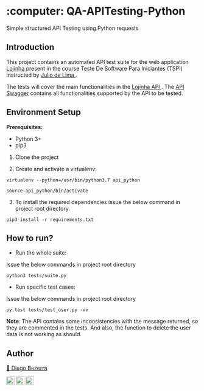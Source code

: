 
<h1 align="left">:computer: QA-APITesting-Python  </h1>

Simple structured API Testing using Python requests

## Introduction
This project contains an automated API test suite for the web application <a href="http://165.227.93.41/lojinha-web/"> Lojinha </a> present in the course Teste De Software Para Iniciantes (TSPI) instructed by <a href="https://www.juliodelima.com.br/"> Julio de Lima </a>.

The tests will cover the main functionalities in the <a href="http://165.227.93.41/lojinha">Lojinha API </a>. The <a href="http://165.227.93.41/lojinha-arquivos/Swagger.pdf"> API Swagger</a> contains all functionalities supported by the API to be tested.

## Environment Setup
**Prerequisites:** 
* Python 3+ 
* pip3


1. Clone the project

2. Create and activate a virtualenv:
```
virtualenv --python=/usr/bin/python3.7 api_python 
```
```
source api_python/bin/activate
```

3. To install the required dependencies issue the below command in project root directory.
```
pip3 install -r requirements.txt
```

## How to run?

- Run the whole suite:

Issue the below commands in project root directory
```
python3 tests/suite.py
```

- Run specific test cases: 

Issue the below commands in project root directory
```
py.test tests/test_user.py -vv
```

__Note__: The API contains some inconsistencies with the message returned, so they are commented in the tests. And also, the function to delete the user data is not working as should.


## Author
<a target="_blank" href="https://github.com/diegohdb/diegohdb">👤 Diego Bezerra </a>

<a target="_blank" href="https://www.linkedin.com/in/diegohdb/">
  <img align="left" alt="LinkdeIN" width="22px" src="https://cdn.jsdelivr.net/npm/simple-icons@v3/icons/linkedin.svg" />
</a>
<a target="_blank" href="https://www.instagram.com/diegohdb/">
  <img align="left" alt="Instagram" width="22px" src="https://cdn.jsdelivr.net/npm/simple-icons@v3/icons/instagram.svg" />
</a>
<a target="_blank" href="mailto:diegohdb@gmail.com">
  <img align="left" alt="Gmail" width="22px" src="https://cdn.jsdelivr.net/npm/simple-icons@v3/icons/gmail.svg" />
</a>
